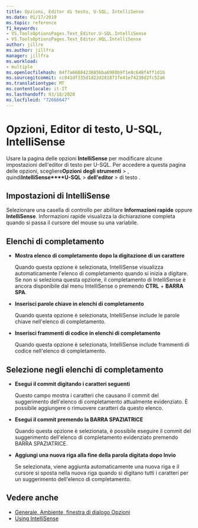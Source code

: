 ```yaml
---
title: Opzioni, Editor di testo, U-SQL, IntelliSense
ms.date: 01/17/2019
ms.topic: reference
f1_keywords:
- VS.ToolsOptionsPages.Text_Editor.U-SQL.IntelliSense
- VS.ToolsOptionsPages.Text_Editor.HQL.IntelliSense
author: jillre
ms.author: jillfra
manager: jillfra
ms.workload:
- multiple
ms.openlocfilehash: 04f7a66884238856ba6988b9f1e8c648f4ff1d16
ms.sourcegitcommit: cc841df335d1d22d281871fe41e74238d2fc52a6
ms.translationtype: MT
ms.contentlocale: it-IT
ms.lasthandoff: 03/18/2020
ms.locfileid: "72666647"
---
```

# <a name="options-text-editor-u-sql-intellisense"></a>Opzioni, Editor di testo, U-SQL, IntelliSense

Usare la pagina delle opzioni **IntelliSense** per modificare alcune impostazioni dell'editor di testo per U-SQL. Per accedere a questa pagina delle opzioni, scegliere**Opzioni** **degli strumenti** > , quindi**IntelliSense****U-SQL** >  **dell'editor** > di testo .

## <a name="intellisense-settings"></a>Impostazioni di IntelliSense

Selezionare una casella di controllo per abilitare **Informazioni rapide** oppure **IntelliSense**. Informazioni rapide visualizza la dichiarazione completa quando si passa il cursore del mouse su una variabile.

## <a name="completion-lists"></a>Elenchi di completamento

- **Mostra elenco di completamento dopo la digitazione di un carattere**

   Quando questa opzione è selezionata, IntelliSense visualizza automaticamente l'elenco di completamento quando si inizia a digitare. Se non si seleziona questa opzione, il completamento di IntelliSense è ancora disponibile dal menu IntelliSense o premendo **CTRL** + **BARRA SPA**.

- **Inserisci parole chiave in elenchi di completamento**

   Quando questa opzione è selezionata, IntelliSense include le parole chiave nell'elenco di completamento.

- **Inserisci frammenti di codice in elenchi di completamento**

   Quando questa opzione è selezionata, IntelliSense include frammenti di codice nell'elenco di completamento.

## <a name="selection-in-completion-list"></a>Selezione negli elenchi di completamento

- **Esegui il commit digitando i caratteri seguenti**

   Questo campo mostra i caratteri che causano il commit del suggerimento dell'elenco di completamento attualmente evidenziato. È possibile aggiungere o rimuovere caratteri da questo elenco.

- **Esegui il commit premendo la BARRA SPAZIATRICE**

   Quando questa opzione è selezionata, è possibile eseguire il commit del suggerimento dell'elenco di completamento evidenziato premendo BARRA SPAZIATRICE.

- **Aggiungi una nuova riga alla fine della parola digitata dopo Invio**

   Se selezionata, viene aggiunta automaticamente una nuova riga e il cursore si sposta nella nuova riga quando si digitano tutti i caratteri per un suggerimento dell'elenco di completamento.

## <a name="see-also"></a>Vedere anche

- [Generale, Ambiente, finestra di dialogo Opzioni](../../ide/reference/general-environment-options-dialog-box.md)
- [Using IntelliSense](../../ide/using-intellisense.md)